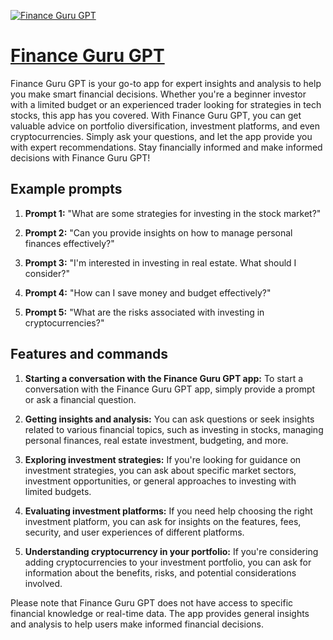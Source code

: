 [![Finance Guru GPT](https://files.oaiusercontent.com/file-wbeI56FKgcqlcaDQGCZFsTVa?se=2123-10-17T22%3A54%3A10Z&sp=r&sv=2021-08-06&sr=b&rscc=max-age%3D31536000%2C%20immutable&rscd=attachment%3B%20filename%3Dc8b1e007-29db-416b-b6fe-753fd768078a.png&sig=6/MKPLeYnzkISA3FQgYY4IRtZOYsercgOr55mpf2WW0%3D)](https://chat.openai.com/g/g-taUaCVbRD-finance-guru-gpt)

# [Finance Guru GPT](https://chat.openai.com/g/g-taUaCVbRD-finance-guru-gpt)

Finance Guru GPT is your go-to app for expert insights and analysis to help you make smart financial decisions. Whether you're a beginner investor with a limited budget or an experienced trader looking for strategies in tech stocks, this app has you covered. With Finance Guru GPT, you can get valuable advice on portfolio diversification, investment platforms, and even cryptocurrencies. Simply ask your questions, and let the app provide you with expert recommendations. Stay financially informed and make informed decisions with Finance Guru GPT!

## Example prompts

1. **Prompt 1:** "What are some strategies for investing in the stock market?"

2. **Prompt 2:** "Can you provide insights on how to manage personal finances effectively?"

3. **Prompt 3:** "I'm interested in investing in real estate. What should I consider?"

4. **Prompt 4:** "How can I save money and budget effectively?"

5. **Prompt 5:** "What are the risks associated with investing in cryptocurrencies?"

## Features and commands

1. **Starting a conversation with the Finance Guru GPT app:**
To start a conversation with the Finance Guru GPT app, simply provide a prompt or ask a financial question.

2. **Getting insights and analysis:**
You can ask questions or seek insights related to various financial topics, such as investing in stocks, managing personal finances, real estate investment, budgeting, and more.

3. **Exploring investment strategies:**
If you're looking for guidance on investment strategies, you can ask about specific market sectors, investment opportunities, or general approaches to investing with limited budgets.

4. **Evaluating investment platforms:**
If you need help choosing the right investment platform, you can ask for insights on the features, fees, security, and user experiences of different platforms.

5. **Understanding cryptocurrency in your portfolio:**
If you're considering adding cryptocurrencies to your investment portfolio, you can ask for information about the benefits, risks, and potential considerations involved.

Please note that Finance Guru GPT does not have access to specific financial knowledge or real-time data. The app provides general insights and analysis to help users make informed financial decisions.